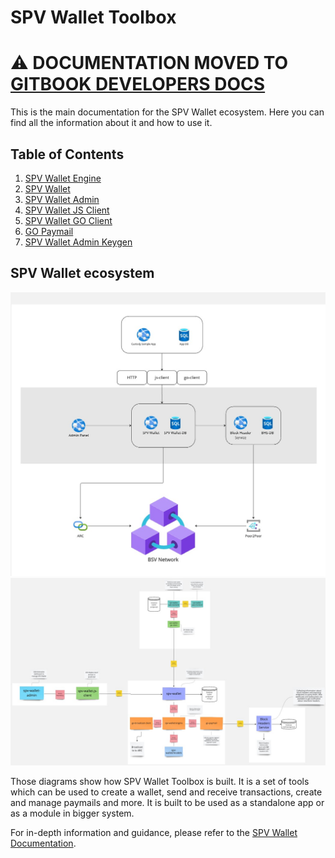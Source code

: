 # SPV Wallet Toolbox

# ⚠️ DOCUMENTATION MOVED TO [GITBOOK DEVELOPERS DOCS](https://docs.bsvblockchain.org/developers-guide/developer-docs)

This is the main documentation for the SPV Wallet ecosystem. Here you can find all the information about it and how to use it.
## Table of Contents

1. [SPV Wallet Engine](spv-wallet/engine/README.md)
2. [SPV Wallet](spv-wallet/README.md)
3. [SPV Wallet Admin](spv-wallet-admin/README.md)
4. [SPV Wallet JS Client](spv-wallet-js-client/README.md)
5. [SPV Wallet GO Client](spv-wallet-go-client/README.md)
6. [GO Paymail](go-paymail/README.md)
7. [SPV Wallet Admin Keygen](spv-wallet-admin-keygen/README.md)

## SPV Wallet ecosystem

![SPV Wallet Toolbox](spv_wallet.jpg "SPV Wallet Toolbox")
![SPV Wallet Toolbox Desc](spv_wallet_toolkit.jpg "SPV Wallet Toolbox")

Those diagrams show how SPV Wallet Toolbox is built. It is a set of tools which can be used to create a wallet,
send and receive transactions, create and manage paymails and more.
It is built to be used as a standalone app or as a module in bigger system.

For in-depth information and guidance, please refer to the [SPV Wallet Documentation](https://bsvblockchain.gitbook.io/docs).
